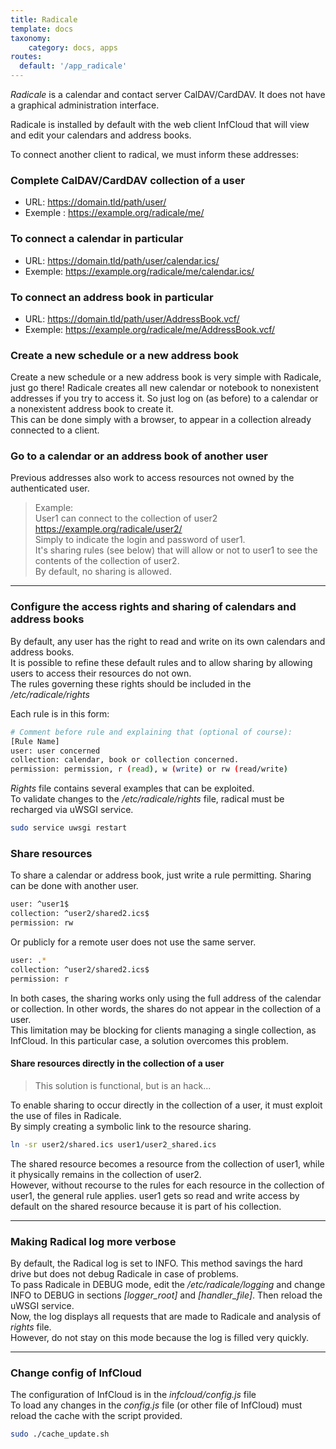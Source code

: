 ```yaml
---
title: Radicale
template: docs
taxonomy:
    category: docs, apps
routes:
  default: '/app_radicale'
---
```


*Radicale* is a calendar and contact server CalDAV/CardDAV. It does not have a graphical administration interface.

Radicale is installed by default with the web client InfCloud that will view and edit your calendars and address books.

To connect another client to radical, we must inform these addresses:

### Complete CalDAV/CardDAV collection of a user

- URL: https://domain.tld/path/user/
- Exemple : https://example.org/radicale/me/

### To connect a calendar in particular

- URL: https://domain.tld/path/user/calendar.ics/
- Exemple: https://example.org/radicale/me/calendar.ics/

### To connect an address book in particular

- URL: https://domain.tld/path/user/AddressBook.vcf/
- Exemple: https://example.org/radicale/me/AddressBook.vcf/

### Create a new schedule or a new address book

Create a new schedule or a new address book is very simple with Radicale, just go there! Radicale creates all new calendar or notebook to nonexistent addresses if you try to access it.
So just log on (as before) to a calendar or a nonexistent address book to create it.  
This can be done simply with a browser, to appear in a collection already connected to a client.

### Go to a calendar or an address book of another user

Previous addresses also work to access resources not owned by the authenticated user.

> Example:  
> User1 can connect to the collection of user2  
> https://example.org/radicale/user2/  
> Simply to indicate the login and password of user1.  
> It's sharing rules (see below) that will allow or not to user1 to see the contents of the collection of user2.  
> By default, no sharing is allowed.

---

### Configure the access rights and sharing of calendars and address books

By default, any user has the right to read and write on its own calendars and address books.  
It is possible to refine these default rules and to allow sharing by allowing users to access their resources do not own.  
The rules governing these rights should be included in the */etc/radicale/rights*

Each rule is in this form:

```bash
# Comment before rule and explaining that (optional of course):
[Rule Name]
user: user concerned
collection: calendar, book or collection concerned.
permission: permission, r (read), w (write) or rw (read/write)
```

*Rights* file contains several examples that can be exploited.  
To validate changes to the */etc/radicale/rights* file, radical must be recharged via uWSGI service.

```bash
sudo service uwsgi restart
```

### Share resources

To share a calendar or address book, just write a rule permitting. Sharing can be done with another user.

```bash
user: ^user1$
collection: ^user2/shared2.ics$
permission: rw
```

Or publicly for a remote user does not use the same server.

```bash
user: .*
collection: ^user2/shared2.ics$
permission: r
```

In both cases, the sharing works only using the full address of the calendar or collection. In other words, the shares do not appear in the collection of a user.  
This limitation may be blocking for clients managing a single collection, as InfCloud. In this particular case, a solution overcomes this problem.

#### Share resources directly in the collection of a user

> This solution is functional, but is an hack...

To enable sharing to occur directly in the collection of a user, it must exploit the use of files in Radicale.  
By simply creating a symbolic link to the resource sharing.

```bash
ln -sr user2/shared.ics user1/user2_shared.ics
```

The shared resource becomes a resource from the collection of user1, while it physically remains in the collection of user2.  
However, without recourse to the rules for each resource in the collection of user1, the general rule applies. user1 gets so read and write access by default on the shared resource because it is part of his collection.

---

### Making Radical log more verbose

By default, the Radical log is set to INFO. This method savings the hard drive but does not debug Radicale in case of problems.  
To pass Radicale in DEBUG mode, edit the */etc/radicale/logging* and change INFO to DEBUG in sections *[logger_root]* and *[handler_file]*. Then reload the uWSGI service.  
Now, the log displays all requests that are made to Radicale and analysis of *rights* file.  
However, do not stay on this mode because the log is filled very quickly.

---

### Change config of InfCloud

The configuration of InfCloud is in the *infcloud/config.js* file  
To load any changes in the *config.js* file (or other file of InfCloud) must reload the cache with the script provided.
```bash
sudo ./cache_update.sh
```
